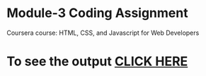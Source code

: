

# Module-3 Coding Assignment

Coursera course: HTML, CSS, and Javascript for Web Developers

# To see the output [CLICK HERE](https://codepen.io/pr4bhjot/pen/oNxZpbz)

